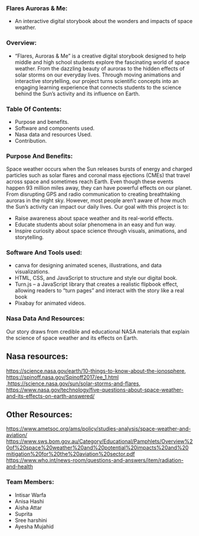 ### Flares Auroras & Me:
- An interactive digital storybook about the wonders and impacts of space weather.

### Overview:
- “Flares, Auroras & Me” is a creative digital storybook designed to help middle and high school students explore the fascinating world of space weather. From the dazzling beauty of auroras to the hidden effects of solar storms on our everyday lives.
Through moving animations and interactive storytelling, our project turns scientific concepts into an engaging learning experience that connects students to the science behind the Sun’s activity and its influence on Earth.

### Table Of Contents:
- Purpose and benefits.
- Software and components used.
- Nasa data and resources Used.
- Contribution.

### Purpose And Benefits:
Space weather occurs when the Sun releases bursts of energy and charged particles  such as solar flares and coronal mass ejections (CMEs)  that travel across space and sometimes reach Earth.
Even though these events happen 93 million miles away, they can have powerful effects on our planet. From disrupting GPS and radio communication to creating breathtaking auroras in the night sky.
However, most people aren’t aware of how much the Sun’s activity can impact our daily lives.
Our goal with this project is to:
- Raise awareness about space weather and its real-world effects.
- Educate students about solar phenomena in an easy and fun way.
- Inspire curiosity about space science through visuals, animations, and storytelling.

### Software And Tools used:
- canva for designing animated scenes, illustrations, and data visualizations.
- HTML, CSS, and JavaScript  to structure and style our digital book.
- Turn.js – a JavaScript library that creates a realistic flipbook effect, allowing readers to “turn pages” and interact with the story like a real book
- Pixabay for animated videos.

### Nasa Data And Resources:
Our story draws from credible and educational NASA materials that explain the science of space weather and its effects on Earth.
## Nasa resources: 
https://science.nasa.gov/earth/10-things-to-know-about-the-ionosphere, https://spinoff.nasa.gov/Spinoff2017/ee_1.html ,https://science.nasa.gov/sun/solar-storms-and-flares, https://www.nasa.gov/technology/five-questions-about-space-weather-and-its-effects-on-earth-answered/

## Other Resources:
https://www.ametsoc.org/ams/policy/studies-analysis/space-weather-and-aviation/ 
https://www.sws.bom.gov.au/Category/Educational/Pamphlets/Overview%20of%20space%20weather%20and%20potential%20impacts%20and%20mitigation%20for%20the%20aviation%20sector.pdf 
https://www.who.int/news-room/questions-and-answers/item/radiation-and-health

### Team Members:
- Intisar Warfa
- Anisa Hashi
- Aisha Attar
- Suprita
- Sree harshini 
- Ayesha Mujahid

  
